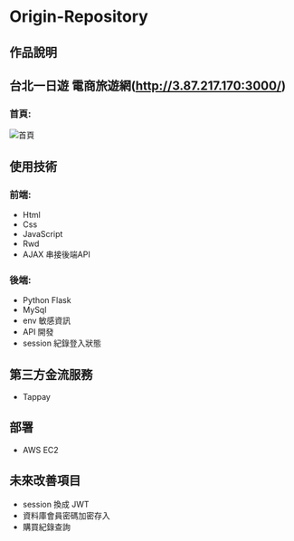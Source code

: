 # Origin-Repository
## 作品說明
## 台北一日遊 電商旅遊網(http://3.87.217.170:3000/) 
### 首頁:
![首頁](https://user-images.githubusercontent.com/93992949/164957949-c9f587b0-f607-4f87-b530-4d10dc351369.png)

## 使用技術
### 前端:
* Html 
* Css 
* JavaScript
* Rwd
* AJAX 串接後端API
### 後端:
* Python Flask
* MySql
* env 敏感資訊
* API 開發
* session 紀錄登入狀態
## 第三方金流服務
* Tappay
## 部署
* AWS EC2
## 未來改善項目
* session 換成 JWT 
* 資料庫會員密碼加密存入
* 購買紀錄查詢
